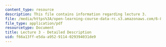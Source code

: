 ```yaml
---
content_type: resource
description: This file contains information regarding lecture 3.
file: /media/https%3A/open-learning-course-data-rc.s3.amazonaws.com/6-851-advanced-data-structures-spring-2012/f66a13ffe5daa9529114029394031de9_MIT6_851S12_Lecture3.pdf
file_type: application/pdf
resourcetype: Document
title: Lecture 3 - Detailed Description
uid: f66a13ff-e5da-a952-9114-029394031de9
---
```

